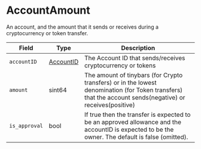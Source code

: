 # AccountAmount

An account, and the amount that it sends or receives during a cryptocurrency or token transfer.

| Field         | Type                      | Description                                                                                                                                                                                                                          |
| ------------- | ------------------------- | ------------------------------------------------------------------------------------------------------------------------------------------------------------------------------------------------------------------------------------ |
| `accountID`   | [AccountID](accountid.md) | The Account ID that sends/receives cryptocurrency or tokens                                                                                                                                                                          |
| `amount`      | sint64                    | The amount of tinybars (for Crypto transfers) or in the lowest denomination (for Token transfers) that the account sends(negative) or receives(positive) |
| `is_approval` | bool                      | If true then the transfer is expected to be an approved allowance and the accountID is expected to be the owner. The default is false (omitted).                                  |

####
